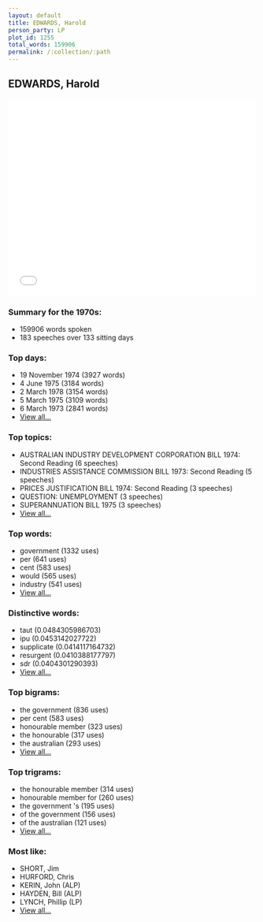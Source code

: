 ```yaml
---
layout: default
title: EDWARDS, Harold
person_party: LP
plot_id: 1255
total_words: 159906
permalink: /:collection/:path
---
```


## EDWARDS, Harold

<iframe width="100%" height="400" frameborder="0" scrolling="no" src="//plot.ly/~wragge/1255.embed"></iframe>


### Summary for the 1970s:

* 159906 words spoken
* 183 speeches over 133 sitting days


### Top days:

* 19 November 1974 (3927 words)
* 4 June 1975 (3184 words)
* 2 March 1978 (3154 words)
* 5 March 1975 (3109 words)
* 6 March 1973 (2841 words)
* [View all...](days/)


### Top topics:

* AUSTRALIAN INDUSTRY DEVELOPMENT CORPORATION BILL 1974: Second Reading (6 speeches)
* INDUSTRIES ASSISTANCE  COMMISSION BILL 1973: Second Reading (5 speeches)
* PRICES JUSTIFICATION BILL 1974: Second Reading (3 speeches)
* QUESTION: UNEMPLOYMENT (3 speeches)
* SUPERANNUATION BILL 1975 (3 speeches)
* [View all...](topics/)


### Top words:

* government (1332 uses)
* per (641 uses)
* cent (583 uses)
* would (565 uses)
* industry (541 uses)
* [View all...](words/)


### Distinctive words:

* taut (0.0484305986703)
* ipu (0.0453142027722)
* supplicate (0.0414117164732)
* resurgent (0.0410388177797)
* sdr (0.0404301290393)
* [View all...](sig_words/)


### Top bigrams:

* the government (836 uses)
* per cent (583 uses)
* honourable member (323 uses)
* the honourable (317 uses)
* the australian (293 uses)
* [View all...](bigrams/)


### Top trigrams:

* the honourable member (314 uses)
* honourable member for (260 uses)
* the government 's (195 uses)
* of the government (156 uses)
* of the australian (121 uses)
* [View all...](trigrams/)


### Most like:

* SHORT, Jim 
* HURFORD, Chris 
* KERIN, John (ALP)
* HAYDEN, Bill (ALP)
* LYNCH, Phillip (LP)
* [View all...](similarities/)
